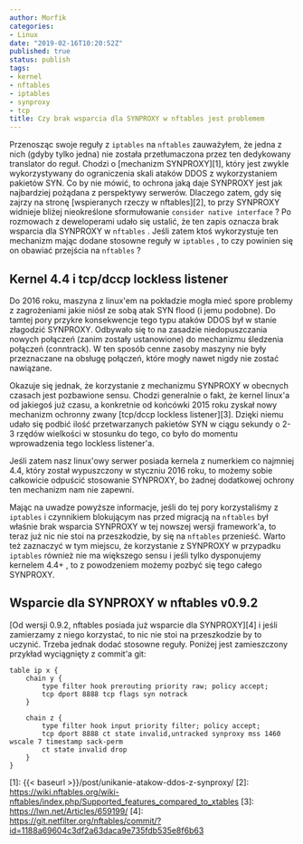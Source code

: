 ```yaml
---
author: Morfik
categories:
- Linux
date: "2019-02-16T10:20:52Z"
published: true
status: publish
tags:
- kernel
- nftables
- iptables
- synproxy
- tcp
title: Czy brak wsparcia dla SYNPROXY w nftables jest problemem
---
```


Przenosząc swoje reguły z `iptables` na `nftables` zauważyłem, że jedna z nich (gdyby tylko jedna)
nie została przetłumaczona przez ten dedykowany translator do reguł. Chodzi
o [mechanizm SYNPROXY][1], który jest zwykle wykorzystywany do ograniczenia skali ataków DDOS z
wykorzystaniem pakietów SYN. Co by nie mówić, to ochrona jaką daje SYNPROXY jest jak najbardziej
pożądana z perspektywy serwerów. Dlaczego zatem, gdy się zajrzy na stronę
[wspieranych rzeczy w nftables][2], to przy SYNPROXY widnieje bliżej nieokreślone sformułowanie
`consider native interface` ? Po rozmowach z deweloperami udało się ustalić, że ten zapis oznacza
brak wsparcia dla SYNPROXY w `nftables` . Jeśli zatem ktoś wykorzystuje ten mechanizm mając dodane
stosowne reguły w `iptables` , to czy powinien się on obawiać przejścia na `nftables` ?

<!--more-->
## Kernel 4.4 i tcp/dccp lockless listener

Do 2016 roku, maszyna z linux'em na pokładzie mogła mieć spore problemy z zagrożeniami jakie niósł
ze sobą atak SYN flood (i jemu podobne). Do tamtej pory przykre konsekwencje tego typu ataków DDOS
był w stanie złagodzić SYNPROXY. Odbywało się to na zasadzie niedopuszczania nowych połączeń (zanim
zostały ustanowione) do mechanizmu śledzenia połączeń (conntrack). W ten sposób cenne zasoby
maszyny nie były przeznaczane na obsługę połączeń, które mogły nawet nigdy nie zostać nawiązane.

Okazuje się jednak, że korzystanie z mechanizmu SYNPROXY w obecnych czasach jest pozbawione sensu.
Chodzi generalnie o fakt, że kernel linux'a od jakiegoś już czasu, a konkretnie od końcówki 2015
roku zyskał nowy mechanizm ochronny zwany [tcp/dccp lockless listener][3]. Dzięki niemu udało się
podbić ilość przetwarzanych pakietów SYN w ciągu sekundy o 2-3 rzędów wielkości w stosunku do tego,
co było do momentu wprowadzenia tego lockless listener'a.

Jeśli zatem nasz linux'owy serwer posiada kernela z numerkiem co najmniej 4.4, który został
wypuszczony w styczniu 2016 roku, to możemy sobie całkowicie odpuścić stosowanie SYNPROXY, bo
żadnej dodatkowej ochrony ten mechanizm nam nie zapewni.

Mając na uwadze powyższe informacje, jeśli do tej pory korzystaliśmy z `iptables` i czynnikiem
blokującym nas przed migracją na `nftables` był właśnie brak wsparcia SYNPROXY w tej nowszej wersji
framework'a, to teraz już nic nie stoi na przeszkodzie, by się na `nftables` przenieść. Warto też
zaznaczyć w tym miejscu, że korzystanie z SYNPROXY w przypadku `iptables` również nie ma większego
sensu i jeśli tylko dysponujemy kernelem 4.4+ , to z powodzeniem możemy pozbyć się tego całego
SYNPROXY.

## Wsparcie dla SYNPROXY w nftables v0.9.2

[Od wersji 0.9.2, nftables posiada już wsparcie dla SYNPROXY][4] i jeśli zamierzamy z niego
korzystać, to nic nie stoi na przeszkodzie by to uczynić. Trzeba jednak dodać stosowne reguły.
Poniżej jest zamieszczony przykład wyciągnięty z commit'a git:

    table ip x {
        chain y {
            type filter hook prerouting priority raw; policy accept;
            tcp dport 8888 tcp flags syn notrack
        }

        chain z {
            type filter hook input priority filter; policy accept;
            tcp dport 8888 ct state invalid,untracked synproxy mss 1460 wscale 7 timestamp sack-perm
            ct state invalid drop
        }
    }



[1]: {{< baseurl >}}/post/unikanie-atakow-ddos-z-synproxy/
[2]: https://wiki.nftables.org/wiki-nftables/index.php/Supported_features_compared_to_xtables
[3]: https://lwn.net/Articles/659199/
[4]: https://git.netfilter.org/nftables/commit/?id=1188a69604c3df2a63daca9e735fdb535e8f6b63
